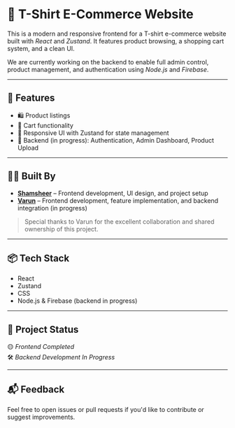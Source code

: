 # 👕 T-Shirt E-Commerce Website

This is a modern and responsive frontend for a T-shirt e-commerce website built with *React* and *Zustand*. It features product browsing, a shopping cart system, and a clean UI.

We are currently working on the backend to enable full admin control, product management, and authentication using *Node.js* and *Firebase*.

---

## 🚀 Features

- 🛍 Product listings
- 🛒 Cart functionality
- 🎨 Responsive UI with Zustand for state management
- 🔐 Backend (in progress): Authentication, Admin Dashboard, Product Upload

---

## 🧑‍💻 Built By

- **[Shamsheer](https://github.com/WebUp-555)** – Frontend development, UI design, and project setup
- **[Varun](https://github.com/Varunnn47)** – Frontend development, feature implementation, and backend integration (in progress)

> Special thanks to Varun for the excellent collaboration and shared ownership of this project.

---

## 📦 Tech Stack

- React
- Zustand
- CSS
- Node.js & Firebase (backend in progress)

---

## 📁 Project Status

🟡 *Frontend Completed*  
🛠 *Backend Development In Progress*

---


## 📬 Feedback

Feel free to open issues or pull requests if you'd like to contribute or suggest improvements.
